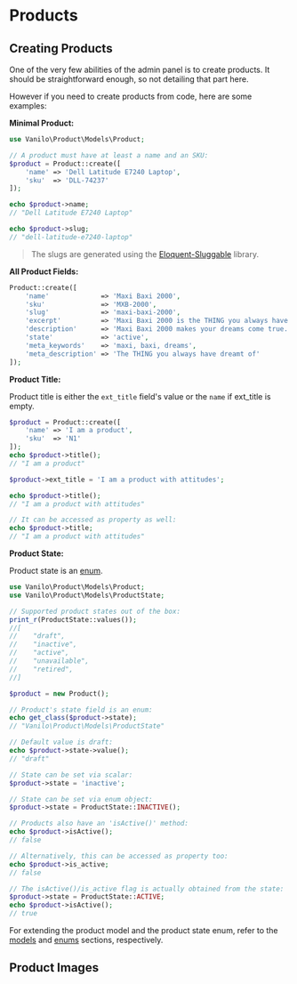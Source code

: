 # Products

## Creating Products

One of the very few abilities of the admin panel is to create products.
It should be straightforward enough, so not detailing that part here.

However if you need to create products from code, here are some examples:

**Minimal Product:**

```php
use Vanilo\Product\Models\Product;

// A product must have at least a name and an SKU:
$product = Product::create([
    'name' => 'Dell Latitude E7240 Laptop',
    'sku'  => 'DLL-74237'
]);

echo $product->name;
// "Dell Latitude E7240 Laptop"

echo $product->slug;
// "dell-latitude-e7240-laptop"
```

> The slugs are generated using the
> [Eloquent-Sluggable](https://github.com/cviebrock/eloquent-sluggable)
> library.

**All Product Fields:**

```php
Product::create([
    'name'             => 'Maxi Baxi 2000',
    'sku'              => 'MXB-2000',
    'slug'             => 'maxi-baxi-2000',
    'excerpt'          => 'Maxi Baxi 2000 is the THING you always have dreamt of',
    'description'      => 'Maxi Baxi 2000 makes your dreams come true. See: https://youtu.be/5RKM_VLEbOc',
    'state'            => 'active',
    'meta_keywords'    => 'maxi, baxi, dreams',
    'meta_description' => 'The THING you always have dreamt of'
]);
```

**Product Title:**

Product title is either the `ext_title` field's value or the `name` if
ext_title is empty.

```php
$product = Product::create([
    'name' => 'I am a product',
    'sku'  => 'N1'
]);
echo $product->title();
// "I am a product"

$product->ext_title = 'I am a product with attitudes';

echo $product->title();
// "I am a product with attitudes"

// It can be accessed as property as well:
echo $product->title;
// "I am a product with attitudes"
```

**Product State:**

Product state is an [enum](enums.md).

```php
use Vanilo\Product\Models\Product;
use Vanilo\Product\Models\ProductState;

// Supported product states out of the box:
print_r(ProductState::values());
//[
//    "draft",
//    "inactive",
//    "active",
//    "unavailable",
//    "retired",
//]

$product = new Product();

// Product's state field is an enum:
echo get_class($product->state);
// "Vanilo\Product\Models\ProductState"

// Default value is draft:
echo $product->state->value();
// "draft"

// State can be set via scalar:
$product->state = 'inactive';

// State can be set via enum object:
$product->state = ProductState::INACTIVE();

// Products also have an 'isActive()' method:
echo $product->isActive();
// false

// Alternatively, this can be accessed as property too:
echo $product->is_active;
// false

// The isActive()/is_active flag is actually obtained from the state:
$product->state = ProductState::ACTIVE;
echo $product->isActive();
// true
```

For extending the product model and the product state enum, refer to the
[models](models.md) and [enums](enums.md) sections, respectively.

## Product Images


